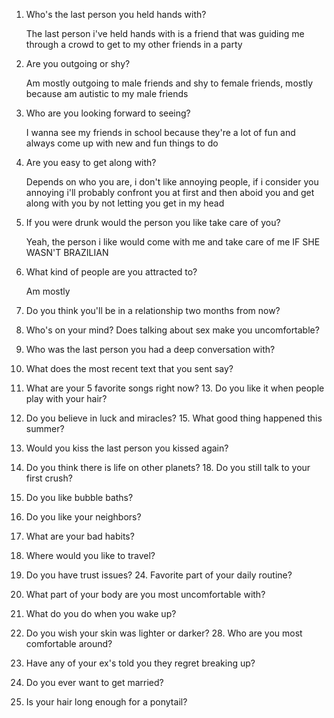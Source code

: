 1. Who's the last person you held hands with?
   
   The last person i've held hands with is a friend that was guiding me through a crowd to get to my other friends in a party
   
2. Are you outgoing or shy?
   
   Am mostly outgoing to male friends and shy to female friends, mostly because am autistic to my male friends
   
3. Who are you looking forward to seeing?
   
   I wanna see my friends in school because they're a lot of fun and always come up with new and fun things to do 
   
4. Are you easy to get along with?
   
   Depends on who you are, i don't like annoying people, if i consider you annoying i'll probably confront you at first and then aboid you and get along with you by not letting you get in my head
   
5. If you were drunk would the person you like take care of you?
   
   Yeah, the person i like would come with me and take care of me IF SHE WASN'T BRAZILIAN
   
6. What kind of people are you attracted to?
   
   Am mostly 
 
7. Do you think you'll be in a relationship two months from now?
8. Who's on your mind? Does talking about sex make you uncomfortable?
9. Who was the last person you had a deep conversation with?
10. What does the most recent text that you sent say?
11. What are your 5 favorite songs right now? 13. Do you like it when people play with your hair?
12. Do you believe in luck and miracles? 15. What good thing happened this summer?
13. Would you kiss the last person you kissed again?
14. Do you think there is life on other planets? 18. Do you still talk to your first crush?
15. Do you like bubble baths?
16. Do you like your neighbors?
17. What are your bad habits?
18. Where would you like to travel?
19. Do you have trust issues? 24. Favorite part of your daily routine?
20. What part of your body are you most uncomfortable with?
21. What do you do when you wake up?
22. Do you wish your skin was lighter or darker? 28. Who are you most comfortable around?
23. Have any of your ex's told you they regret breaking up?
24. Do you ever want to get married?
25. Is your hair long enough for a ponytail?